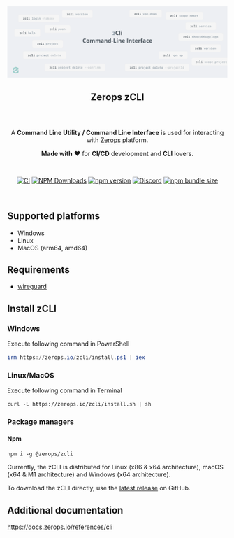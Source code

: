 ![Zerops](https://github.com/zeropsio/recipe-shared-assets/blob/main/covers/svg/cover-zcli.svg)

<h2 align="center">
   Zerops zCLI
  <br/>
  <br/>
</h2>

<p align="center">
  <br/>
   A <b>Command Line Utility / Command Line Interface</b> is used for interacting with <a href="https://zerops.io/">Zerops</a> platform.
  <br/>
</p> 

<p align="center">
<b>Made with</b> ❤️ for <b>CI/CD</b> development and <b>CLI</b> lovers.
<br/>
</p>

<br />

<div align="center">

[![CI](https://github.com/zeropsio/zcli/actions/workflows/main.yml/badge.svg)](https://github.com/zeropsio/zcli/actions/workflows/ci.yml)
[![NPM Downloads](https://img.shields.io/npm/d18m/%40zerops%2Fzcli)](https://www.npmjs.com/package/@zerops/zcli)
[![npm version](https://badge.fury.io/js/@zerops%2Fzcli.svg)](https://badge.fury.io/js/@zerops%2Fzcli)
[![Discord](https://img.shields.io/discord/735781031147208777)](https://discord.gg/xxzmJSDKPT)
[![npm bundle size](https://img.shields.io/bundlephobia/min/%40zerops%2Fzcli)](https://www.npmjs.com/package/@zerops/zcli)

</div>

<br/>

## Supported platforms

* Windows
* Linux
* MacOS (arm64, amd64)

## Requirements

* [wireguard](https://www.wireguard.com)

## Install zCLI

### Windows
Execute following command in PowerShell
```powershell
irm https://zerops.io/zcli/install.ps1 | iex
```

### Linux/MacOS
Execute following command in Terminal
```shell
curl -L https://zerops.io/zcli/install.sh | sh
```

### Package managers

#### Npm
```
npm i -g @zerops/zcli
```

Currently, the zCLI is distributed for Linux (x86 & x64 architecture), macOS (x64 & M1 architecture) and Windows (x64 architecture).

To download the zCLI directly, use the [latest release](https://github.com/zeropsio/zcli/releases/latest/) on GitHub.

## Additional documentation

https://docs.zerops.io/references/cli

